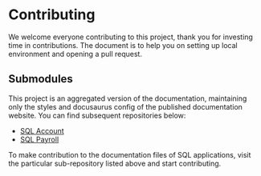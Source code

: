 # Contributing

We welcome everyone contributing to this project, thank you for investing time in contributions. The document is to help you on setting up local environment and opening a pull request.

## Submodules

This project is an aggregated version of the documentation, maintaining only the styles and docusaurus config of the published documentation website. You can find subsequent repositories below:

- [SQL Account](https://github.com/eStreamSoftware/docs-sqlacc)
- [SQL Payroll](https://github.com/eStreamSoftware/docs-sqlpay)

To make contribution to the documentation files of SQL applications, visit the particular sub-repository listed above and start contributing.

